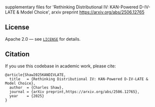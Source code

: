 supplementary files for 'Rethinking Distributional IV: KAN-Powered D-IV-LATE & Model Choice', arxiv preprint https://arxiv.org/abs/2506.12765



## License
Apache 2.0 — see [`LICENSE`](LICENSE) for details.

## Citation
If you use this codebase in academic work, please cite:

```
@article{Shaw2025KANDIVLATE,
  title   = {Rethinking Distributional IV: KAN-Powered D-IV-LATE & Model Choice},
  author  = {Charles Shaw},
  journal = {arXiv preprint,https://arxiv.org/abs/2506.12765},
  year    = {2025}
}
```

